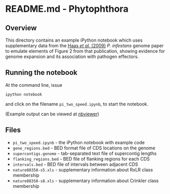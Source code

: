 # README.md - Phytophthora

## Overview

This directory contains an example iPython notebook which uses supplementary data from the [Haas *et al.* (2009)](http://dx.doi.org/10.1038/nature08358) *P. infestans* genome paper to emulate elements of Figure 2 from that publication, showing evidence for genome expansion and its association with pathogen effectors.

## Running the notebook

At the command line, issue

```
ipython notebook
```

and click on the filename `pi_two_speed.ipynb`, to start the notebook.

(Example output can be viewed at [nbviewer](http://nbviewer.ipython.org/github/widdowquinn/Teaching-EMBL-Plant-Path-Genomics/blob/master/data/Phytophthora/pi_two_speed.ipynb))

## Files

* `pi_two_speed.ipynb` - the iPython notebook with example code
* `gene_regions.bed` - BED format file of CDS locations on the genome
* `supercontigs.genome` - tab-separated text file of supercontig lengths
* `flanking_regions.bed` - BED file of flanking regions for each CDS
* `intervals.bed` - BED file of intervals between adjacent CDS
* `nature08358-s5.xls` - supplementary information about RxLR class membership
* `nature08358-s8.xls` - supplementary information about Crinkler class membership
